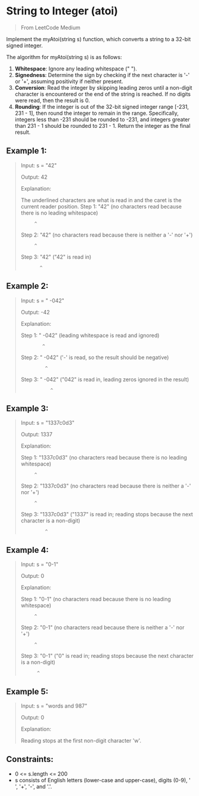 # String to Integer (atoi)

> From LeetCode
> Medium

Implement the myAtoi(string s) function, which converts a string to a 32-bit signed integer.

The algorithm for myAtoi(string s) is as follows:

1. **Whitespace**: Ignore any leading whitespace (" ").
2. **Signedness**: Determine the sign by checking if the next character is '-' or '+', assuming positivity if neither present.
3. **Conversion**: Read the integer by skipping leading zeros until a non-digit character is encountered or the end of the string is reached. If no digits were read, then the result is 0.
4. **Rounding**: If the integer is out of the 32-bit signed integer range [-231, 231 - 1], then round the integer to remain in the range. Specifically, integers less than -231 should be rounded to -231, and integers greater than 231 - 1 should be rounded to 231 - 1.
Return the integer as the final result.

 

## Example 1:

> Input: s = "42"
>
> Output: 42
>
> Explanation:
>
>The underlined characters are what is read in and the caret is the current reader position.
> Step 1: "42" (no characters read because there is no leading whitespace)
> 
>          ^
> 
> Step 2: "42" (no characters read because there is neither a '-' nor '+')
> 
>          ^
> 
> Step 3: "42" ("42" is read in)
> 
>            ^

## Example 2:

> Input: s = " -042"
>
> Output: -42
>
> Explanation:
>
> Step 1: "   -042" (leading whitespace is read and ignored)
> 
>             ^
> 
> Step 2: "   -042" ('-' is read, so the result should be negative)
> 
>              ^
> 
> Step 3: "   -042" ("042" is read in, leading zeros ignored in the result)
> 
>                ^

## Example 3:

> Input: s = "1337c0d3"
>
> Output: 1337
>
> Explanation:
>
> Step 1: "1337c0d3" (no characters read because there is no leading whitespace)
> 
>          ^
> 
> Step 2: "1337c0d3" (no characters read because there is neither a '-' nor '+')
> 
>          ^
> 
> Step 3: "1337c0d3" ("1337" is read in; reading stops because the next character is a non-digit)
> 
>              ^

## Example 4:

> Input: s = "0-1"
>
> Output: 0
>
> Explanation:
>
> Step 1: "0-1" (no characters read because there is no leading whitespace)
> 
>          ^
> 
> Step 2: "0-1" (no characters read because there is neither a '-' nor '+')
> 
>          ^
> 
> Step 3: "0-1" ("0" is read in; reading stops because the next character is a non-digit)
> 
>           ^
> 

## Example 5:

> Input: s = "words and 987"
>
> Output: 0
>
> Explanation:
>
> Reading stops at the first non-digit character 'w'. 

## Constraints:

- 0 <= s.length <= 200
- s consists of English letters (lower-case and upper-case), digits (0-9), ' ', '+', '-', and '.'.